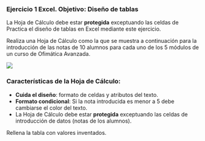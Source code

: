 ### Ejercicio 1 Excel. Objetivo: Diseño de tablas




La Hoja de Cálculo debe estar  **protegida** exceptuando las celdas de
Practica el diseño de tablas en Excel mediante este ejercicio.

Realiza una Hoja de Cálculo como la que se muestra a continuación para la introducción de las notas de 10 alumnos para cada uno de los 5 módulos de un curso de Ofimática Avanzada.

[![  ](https://pruebas.teformas.com/wp-content/uploads/2012/10/ej1.jpg)](http://pruebas.teformas.com/wp-content/uploads/2012/10/ej1.jpg)

### Características de la Hoja de Cálculo:

-   **Cuida el diseño**: formato de celdas y atributos del texto.
-   **Formato condicional**: Si la nota introducida es menor a 5 debe cambiarse el color del texto.
-   La Hoja de Cálculo debe estar **protegida** exceptuando las celdas de introducción de datos (notas de los alumnos).

Rellena la tabla con valores inventados.
<!--stackedit_data:
eyJoaXN0b3J5IjpbLTU0MDA5MDc1OF19
-->